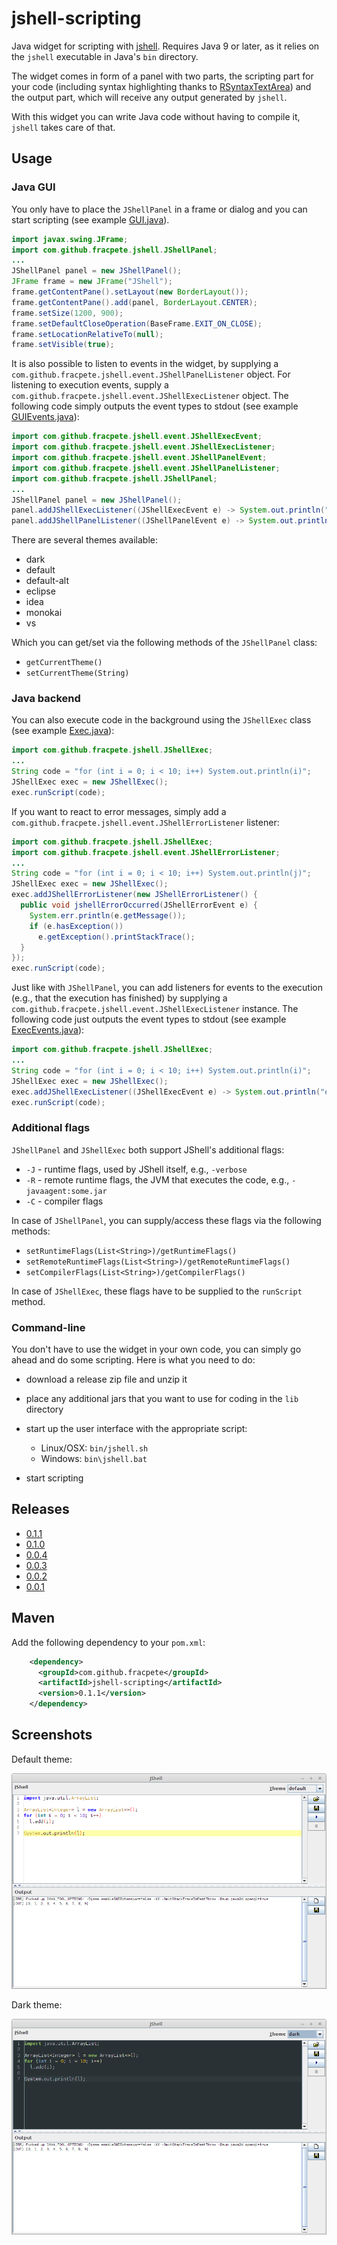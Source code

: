 # jshell-scripting

Java widget for scripting with [jshell](https://docs.oracle.com/javase/9/jshell/). 
Requires Java 9 or later, as it relies on the `jshell` executable in Java's `bin` 
directory.

The widget comes in form of a panel with two parts, the scripting part for your code 
(including syntax highlighting thanks to [RSyntaxTextArea](http://bobbylight.github.io/RSyntaxTextArea/))
and the output part, which will receive any output generated by `jshell`.

With this widget you can write Java code without having to compile it, `jshell`
takes care of that.


## Usage

### Java GUI

You only have to place the `JShellPanel` in a frame or dialog and you
can start scripting (see example [GUI.java](src/main/java/com/github/fracpete/jshell/examples/GUI.java)).

```java
import javax.swing.JFrame;
import com.github.fracpete.jshell.JShellPanel;
...
JShellPanel panel = new JShellPanel();
JFrame frame = new JFrame("JShell");
frame.getContentPane().setLayout(new BorderLayout());
frame.getContentPane().add(panel, BorderLayout.CENTER);
frame.setSize(1200, 900);
frame.setDefaultCloseOperation(BaseFrame.EXIT_ON_CLOSE);
frame.setLocationRelativeTo(null);
frame.setVisible(true);
```

It is also possible to listen to events in the widget, by supplying a
`com.github.fracpete.jshell.event.JShellPanelListener` object. For listening to 
execution events, supply a `com.github.fracpete.jshell.event.JShellExecListener` 
object. The following code simply outputs the event types to stdout (see 
example [GUIEvents.java](src/main/java/com/github/fracpete/jshell/examples/GUIEvents.java)):

```java
import com.github.fracpete.jshell.event.JShellExecEvent;
import com.github.fracpete.jshell.event.JShellExecListener;
import com.github.fracpete.jshell.event.JShellPanelEvent;
import com.github.fracpete.jshell.event.JShellPanelListener;
import com.github.fracpete.jshell.JShellPanel;
...
JShellPanel panel = new JShellPanel();
panel.addJShellExecListener((JShellExecEvent e) -> System.out.println("exec: " + e.getType()));
panel.addJShellPanelListener((JShellPanelEvent e) -> System.out.println("panel: " + e.getType()));
```

There are several themes available:
* dark
* default
* default-alt
* eclipse
* idea
* monokai
* vs

Which you can get/set via the following methods of the `JShellPanel` class:
* `getCurrentTheme()`
* `setCurrentTheme(String)`

### Java backend

You can also execute code in the background using the `JShellExec` class
(see example [Exec.java](src/main/java/com/github/fracpete/jshell/examples/Exec.java)):

```java
import com.github.fracpete.jshell.JShellExec;
...
String code = "for (int i = 0; i < 10; i++) System.out.println(i)";
JShellExec exec = new JShellExec();
exec.runScript(code);
```

If you want to react to error messages, simply add a `com.github.fracpete.jshell.event.JShellErrorListener` listener:

```java
import com.github.fracpete.jshell.JShellExec;
import com.github.fracpete.jshell.event.JShellErrorListener;
...
String code = "for (int i = 0; i < 10; i++) System.out.println(j)";
JShellExec exec = new JShellExec();
exec.addJShellErrorListener(new JShellErrorListener() {
  public void jshellErrorOccurred(JShellErrorEvent e) {
    System.err.println(e.getMessage());
    if (e.hasException())
      e.getException().printStackTrace();
  }
});
exec.runScript(code);
```

Just like with `JShellPanel`, you can add listeners for events to the execution
(e.g., that the execution has finished) by supplying a 
`com.github.fracpete.jshell.event.JShellExecListener` instance. The following 
code just outputs the event types to stdout (see example [ExecEvents.java](src/main/java/com/github/fracpete/jshell/examples/ExecEvents.java)): 

```java
import com.github.fracpete.jshell.JShellExec;
...
String code = "for (int i = 0; i < 10; i++) System.out.println(i)";
JShellExec exec = new JShellExec();
exec.addJShellExecListener((JShellExecEvent e) -> System.out.println("exec: " + e.getType()));
exec.runScript(code);
```

### Additional flags

`JShellPanel` and `JShellExec` both support JShell's additional flags: 

* `-J` - runtime flags, used by JShell itself, e.g., `-verbose`
* `-R` - remote runtime flags, the JVM that executes the code, e.g., `-javaagent:some.jar`
* `-C` - compiler flags

In case of `JShellPanel`, you can supply/access these flags via the following methods:
* `setRuntimeFlags(List<String>)/getRuntimeFlags()`
* `setRemoteRuntimeFlags(List<String>)/getRemoteRuntimeFlags()`
* `setCompilerFlags(List<String>)/getCompilerFlags()`

In case of `JShellExec`, these flags have to be supplied to the `runScript` method.


### Command-line

You don't have to use the widget in your own code, you can simply go ahead
and do some scripting. Here is what you need to do:

* download a release zip file and unzip it
* place any additional jars that you want to use for coding in the `lib` directory
* start up the user interface with the appropriate script:

    * Linux/OSX: `bin/jshell.sh`
    * Windows: `bin\jshell.bat`

* start scripting


## Releases

* [0.1.1](https://github.com/fracpete/jshell-scripting/releases/download/jshell-scripting-0.1.1/jshell-scripting-0.1.1-bin.zip)
* [0.1.0](https://github.com/fracpete/jshell-scripting/releases/download/jshell-scripting-0.1.0/jshell-scripting-0.1.0-bin.zip)
* [0.0.4](https://github.com/fracpete/jshell-scripting/releases/download/jshell-scripting-0.0.4/jshell-scripting-0.0.4-bin.zip)
* [0.0.3](https://github.com/fracpete/jshell-scripting/releases/download/jshell-scripting-0.0.3/jshell-scripting-0.0.3-bin.zip)
* [0.0.2](https://github.com/fracpete/jshell-scripting/releases/download/jshell-scripting-0.0.2/jshell-scripting-0.0.2-bin.zip)
* [0.0.1](https://github.com/fracpete/jshell-scripting/releases/download/jshell-scripting-0.0.1/jshell-scripting-0.0.1-bin.zip)


## Maven

Add the following dependency to your `pom.xml`:

```xml
    <dependency>
      <groupId>com.github.fracpete</groupId>
      <artifactId>jshell-scripting</artifactId>
      <version>0.1.1</version>
    </dependency>
```

## Screenshots

Default theme:

![Screenshot of example script output](src/site/resources/example.png)

Dark theme:

![Screenshot of example script output](src/site/resources/example_dark.png)
